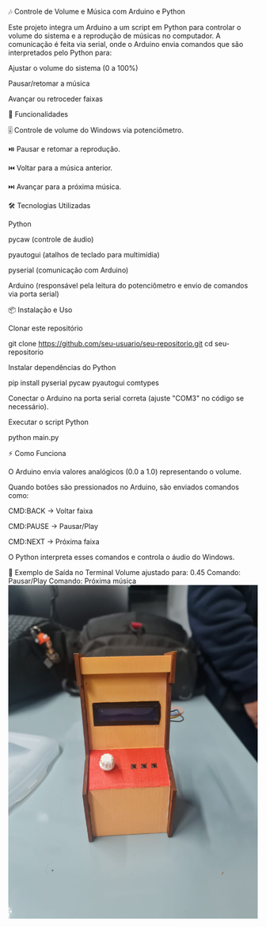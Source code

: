 🎶 Controle de Volume e Música com Arduino e Python

Este projeto integra um Arduino a um script em Python para controlar o volume do sistema e a reprodução de músicas no computador.
A comunicação é feita via serial, onde o Arduino envia comandos que são interpretados pelo Python para:

Ajustar o volume do sistema (0 a 100%)

Pausar/retomar a música

Avançar ou retroceder faixas

🚀 Funcionalidades

🎚️ Controle de volume do Windows via potenciômetro.

⏯️ Pausar e retomar a reprodução.

⏮️ Voltar para a música anterior.

⏭️ Avançar para a próxima música.

🛠️ Tecnologias Utilizadas

Python

pycaw
 (controle de áudio)

pyautogui
 (atalhos de teclado para multimídia)

pyserial
 (comunicação com Arduino)

Arduino (responsável pela leitura do potenciômetro e envio de comandos via porta serial)

📦 Instalação e Uso

Clonar este repositório

git clone https://github.com/seu-usuario/seu-repositorio.git
cd seu-repositorio


Instalar dependências do Python

pip install pyserial pycaw pyautogui comtypes


Conectar o Arduino na porta serial correta (ajuste "COM3" no código se necessário).

Executar o script Python

python main.py

⚡ Como Funciona

O Arduino envia valores analógicos (0.0 a 1.0) representando o volume.

Quando botões são pressionados no Arduino, são enviados comandos como:

CMD:BACK → Voltar faixa

CMD:PAUSE → Pausar/Play

CMD:NEXT → Próxima faixa

O Python interpreta esses comandos e controla o áudio do Windows.

📌 Exemplo de Saída no Terminal
Volume ajustado para: 0.45
Comando: Pausar/Play
Comando: Próxima música
![Descrição da imagem](prototipo.jpg)


